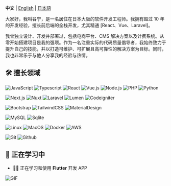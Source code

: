 **中文** | [English](./README.md) | [日本語](./ja.md)

大家好，我叫谷宁，是一名居住在日本大阪的软件开发工程师。我拥有超过 10 年的开发经验，擅长前后端的全栈开发，尤其精通 [React、Vue、Laravel]。

我曾独立设计、开发并部署过，包括电商平台、CMS 解决方案以及计费系统。从零开始搭建项目是我的强项。作为一名注重实际的代码质量倡导者，我始终致力于提升自己的技能，并以打造可维护、可扩展且高可靠性的解决方案为目标。同时，我也非常乐于与他人分享我的经验与热情。

## 🛠️ 擅长领域

![JavaScript](https://img.shields.io/badge/-JavaScript-000?&logo=JavaScript) ![Typescript](https://img.shields.io/badge/-Typescriipt-000?&logo=Typescript) ![React](https://img.shields.io/badge/-React-000?&logo=React) ![Vue.js](https://img.shields.io/badge/-Vue.js-000?&logo=Vue.js) ![Node.js](https://img.shields.io/badge/-Node.js-000?&logo=Node.js) ![PHP](https://img.shields.io/badge/-PHP-000?&logo=PHP) ![Python](https://img.shields.io/badge/-Python-000?&logo=Python)

![Next.js](https://img.shields.io/badge/-Next.js-000?&logo=Next.js) ![Nuxt](https://img.shields.io/badge/-Nuxt.js-000?&logo=Nuxt.js) ![Laravel](https://img.shields.io/badge/-Laravel-000?&logo=Laravel) ![Lumen](https://img.shields.io/badge/-Lumen-000?&logo=Lumen) ![Codeigniter](https://img.shields.io/badge/-Codeigniter-000?&logo=Codeigniter)

![Bootstrap](https://img.shields.io/badge/-Bootstrap-000?&logo=Bootstrap) ![TailwindCSS](https://img.shields.io/badge/-TailwindCSS-000?&logo=TailwindCSS) ![MaterialDesign](https://img.shields.io/badge/-MaterialDesign-000?&logo=MaterialDesign)

![MySQL](https://img.shields.io/badge/-MySQL-000?&logo=MySQL) ![Sqlite](https://img.shields.io/badge/-Sqlite-000?&logo=Sqlite)

![Linux](https://img.shields.io/badge/-Linux-000?&logo=Linux) ![MacOS](https://img.shields.io/badge/-MacOS-000?&logo=Apple) ![Docker](https://img.shields.io/badge/-Docker-000?&logo=Docker) ![AWS](https://img.shields.io/badge/-AWS-000?&logo=Amazon)

![Git](https://img.shields.io/badge/-Git-000?&logo=Git) ![Github](https://img.shields.io/badge/-Github-000?&logo=Github)

## 🌱 正在学习中

- 🧑‍💻 正在学习和使用 **Flutter** 开发 APP

![GIF](https://media2.giphy.com/media/v1.Y2lkPTc5MGI3NjExcWY3OGxqZ3Z6NHJ5a3R6bHh3eDRpNjRlbXR2ZmhscWI3aGh3NWMzZCZlcD12MV9pbnRlcm5hbF9naWZfYnlfaWQmY3Q9Zw/scZPhLqaVOM1qG4lT9/giphy.gif)
